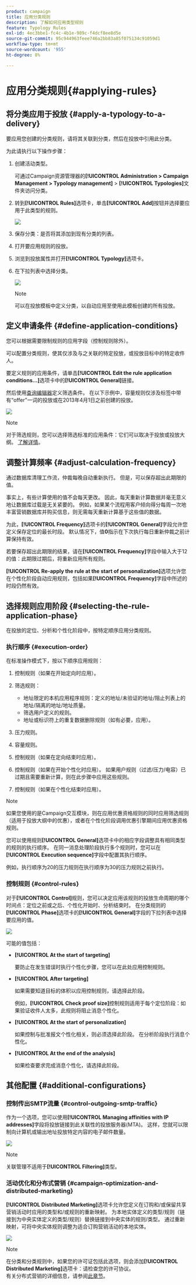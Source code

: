 ```yaml
---
product: campaign
title: 应用分类规则
description: 了解如何应用类型规则
feature: Typology Rules
exl-id: 4ec3bbe1-fc4c-4b1e-989c-f4dcf8ee8d5e
source-git-commit: 95c944963feee746a2bb83a85f075134c91059d1
workflow-type: tm+mt
source-wordcount: '955'
ht-degree: 8%

---
```


# 应用分类规则{#applying-rules}

## 将分类应用于投放 {#apply-a-typology-to-a-delivery}

要应用您创建的分类规则，请将其关联到分类，然后在投放中引用此分类。

为此请执行以下操作步骤：

1. 创建活动类型。

   可通过Campaign资源管理器的&#x200B;**[!UICONTROL Administration > Campaign Management > Typology management]** > **[!UICONTROL Typologies]**&#x200B;文件夹访问分类。

1. 转到&#x200B;**[!UICONTROL Rules]**&#x200B;选项卡，单击&#x200B;**[!UICONTROL Add]**&#x200B;按钮并选择要应用于此类型的规则。

   ![](assets/campaign_opt_pressure_sample_1_6.png)

1. 保存分类：是否将其添加到现有分类的列表。
1. 打开要应用规则的投放。
1. 浏览到投放属性并打开&#x200B;**[!UICONTROL Typology]**&#x200B;选项卡。
1. 在下拉列表中选择分类。

   ![](assets/campaign_opt_pressure_sample_1_7.png)

   >[!NOTE]
   >
   >可以在投放模板中定义分类，以自动应用至使用此模板创建的所有投放。

## 定义申请条件 {#define-application-conditions}

您可以根据需要限制规则的应用字段（控制规则除外）。

可以配置分类规则，使其仅涉及与之关联的特定投放，或投放目标中的特定收件人。

要定义规则的应用条件，请单击&#x200B;**[!UICONTROL Edit the rule application conditions...]**&#x200B;选项卡中的&#x200B;**[!UICONTROL General]**&#x200B;链接。

然后使用[查询编辑器](../../v8/start/query-editor.md)定义筛选条件。 在以下示例中，容量规则仅涉及标签中带有“offer”一词的投放或在2013年4月1日之前创建的投放。

![](assets/campaign_opt_create_capacity_criterion.png)

>[!NOTE]
>
>对于筛选规则，您可以选择筛选标准的应用条件：它们可以取决于投放或投放大纲。 [了解详情](filtering-rules.md#condition-a-filtering-rule)。

## 调整计算频率 {#adjust-calculation-frequency}

通过数据库清理工作流，仲裁每晚自动重新执行。 但是，可以保存超出此期限的值。

事实上，有些计算使用的值不会每天更改。 因此，每天重新计算数据并毫无意义地让数据库过载是无关紧要的。 例如，如果某个流程用客户倾向得分每周一次地丰富营销数据库并购买信息，则无需每天重新计算基于这些值的数据。

为此，**[!UICONTROL Frequency]**&#x200B;选项卡的&#x200B;**[!UICONTROL General]**&#x200B;字段允许您定义保存定位的最长时段。 默认情况下，值&#x200B;**0**&#x200B;指示在下次执行每日重新仲裁之前计算保持有效。

若要保存超出此期限的结果，请在&#x200B;**[!UICONTROL Frequency]**&#x200B;字段中输入大于12的值：此期限过期后，将重新应用所有规则。

**[!UICONTROL Re-apply the rule at the start of personalization]**&#x200B;选项允许您在个性化阶段自动应用规则，包括如果&#x200B;**[!UICONTROL Frequency]**&#x200B;字段中所述的时段仍然有效。

## 选择规则应用阶段 {#selecting-the-rule-application-phase}

在投放的定位、分析和个性化阶段中，按特定顺序应用分类规则。

### 执行顺序 {#execution-order}

在标准操作模式下，按以下顺序应用规则：

1. 控制规则（如果在开始定向时应用）。
1. 筛选规则：

   * 地址限定的本机应用程序规则：定义的地址/未验证的地址/阻止列表上的地址/隔离的地址/地址质量。
   * 筛选用户定义的规则。
   * 地址或标识符上的重复数据删除规则（如有必要，应用）。

1. 压力规则。
1. 容量规则。
1. 控制规则（如果在定向结束时应用）。
1. 控制规则（如果在开始个性化时应用）。 如果用户规则（过滤/压力/电容）已过期且需要重新计算，则在此步骤中应用这些规则。
1. 控制规则（如果在个性化结束时应用）。

>[!NOTE]
>
>如果您使用的是Campaign交互模块，则在应用优惠资格规则的同时应用筛选规则（适用于投放大纲中的优惠），或者在个性化阶段调用优惠引擎期间应用优惠资格规则。

您可以使用规则&#x200B;**[!UICONTROL General]**&#x200B;选项卡中的相应字段调整具有相同类型的规则的执行顺序。 在同一消息处理阶段执行多个规则时，您可以在&#x200B;**[!UICONTROL Execution sequence]**&#x200B;字段中配置其执行顺序。

例如，执行顺序为20的压力规则在执行顺序为30的压力规则之前执行。

### 控制规则 {#control-rules}

对于&#x200B;**[!UICONTROL Control]**&#x200B;规则，您可以决定应用该规则的投放生命周期的哪个时间点：定位之前或之后、个性化开始时、分析结束时。 在分类规则的&#x200B;**[!UICONTROL Phase]**&#x200B;选项卡的&#x200B;**[!UICONTROL General]**&#x200B;字段的下拉列表中选择要应用的值。

![](assets/campaign_opt_define_control_phase.png)

可能的值包括：

* **[!UICONTROL At the start of targeting]**

  要防止在发生错误时执行个性化步骤，您可以在此处应用控制规则。

* **[!UICONTROL After targeting]**

  如果需要知道目标的体积以应用控制规则，请选择此阶段。

  例如，**[!UICONTROL Check proof size]**&#x200B;控制规则适用于每个定位阶段：如果验证收件人太多，此规则将阻止消息个性化。

* **[!UICONTROL At the start of personalization]**

  如果控制与批准报文个性化相关，则必须选择此阶段。 在分析阶段执行消息个性化。

* **[!UICONTROL At the end of the analysis]**

  如果检查要求完成消息个性化，请选择此阶段。

## 其他配置 {#additional-configurations}

### 控制传出SMTP流量 {#control-outgoing-smtp-traffic}

作为一个选项，您可以使用&#x200B;**[!UICONTROL Managing affinities with IP addresses]**&#x200B;字段将投放链接到此关联性的投放服务器(MTA)。 这样，您就可以限制向计算机或输出地址投放特定内容的电子邮件数量。

![](assets/campaign_opt_select_ip_affinity.png)

>[!NOTE]
>
>关联管理不适用于&#x200B;**[!UICONTROL Filtering]**&#x200B;类型。

<!--
>Affinities are defined in the instance configuration file, on the Adobe Campaign server. For more on this, refer to [this section](../../installation/using/about-initial-configuration.md).-->

### 活动优化和分布式营销 {#campaign-optimization-and-distributed-marketing}

**[!UICONTROL Distributed Marketing]**&#x200B;选项卡允许您定义在订购和/或保留共享营销活动时应用的类型和/或规则的重新映射。 为本地实体定义的类型/规则（链接到为中央实体定义的类型/规则）替换链接到中央实体的规则/类型。 通过重新映射，可将中央实体规则调整为适合订购营销活动的本地实体。

![](assets/simu_campaign_opti_distrib_mkg.png)

>[!NOTE]
>
>在分类和分类规则中，如果您的许可证包括此选项，则会添加&#x200B;**[!UICONTROL Distributed Marketing]**&#x200B;选项卡：请检查您的许可协议。\
>有关分布式营销的详细信息，请参阅[此章节](../distributed-marketing/about-distributed-marketing.md)。
